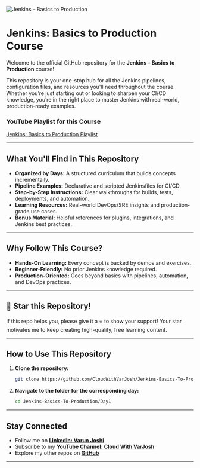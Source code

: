 ![Jenkins – Basics to Production](https://img.shields.io/badge/Jenkins-Basics_to_Production-blue?style=for-the-badge&logo=jenkins&logoColor=white)
# Jenkins: Basics to Production Course

Welcome to the official GitHub repository for the **Jenkins – Basics to Production** course!

This repository is your one-stop hub for all the Jenkins pipelines, configuration files, and resources you'll need throughout the course. Whether you’re just starting out or looking to sharpen your CI/CD knowledge, you’re in the right place to master Jenkins with real-world, production-ready examples.

### YouTube Playlist for this Course

[Jenkins: Basics to Production Playlist](https://www.youtube.com/playlist?list=PLmPit9IIdzwSiYCKOtXUGNwytXXiJ8Rv8)

---

## What You'll Find in This Repository

* **Organized by Days:** A structured curriculum that builds concepts incrementally.
* **Pipeline Examples:** Declarative and scripted Jenkinsfiles for CI/CD.
* **Step-by-Step Instructions:** Clear walkthroughs for builds, tests, deployments, and automation.
* **Learning Resources:** Real-world DevOps/SRE insights and production-grade use cases.
* **Bonus Material:** Helpful references for plugins, integrations, and Jenkins best practices.

---

## Why Follow This Course?

* **Hands-On Learning:** Every concept is backed by demos and exercises.
* **Beginner-Friendly:** No prior Jenkins knowledge required.
* **Production-Oriented:** Goes beyond basics with pipelines, automation, and DevOps practices.

---

## 🌟 Star this Repository!

If this repo helps you, please give it a ⭐ to show your support!
Your star motivates me to keep creating high-quality, free learning content.

---

## How to Use This Repository

1. **Clone the repository:**

   ```bash
   git clone https://github.com/CloudWithVarJosh/Jenkins-Basics-To-Production.git
   ```

2. **Navigate to the folder for the corresponding day:**

   ```bash
   cd Jenkins-Basics-To-Production/Day1
   ```

---

## Stay Connected

* Follow me on **[LinkedIn: Varun Joshi](https://www.linkedin.com/in/varun-joshi-2b516752/)**
* Subscribe to my **[YouTube Channel: Cloud With VarJosh](https://www.youtube.com/@CloudWithVarJosh)**
* Explore my other repos on **[GitHub](https://github.com/CloudWithVarJosh)**

---
